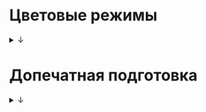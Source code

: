 # Цветовые режимы 

<details> <summary>↓</summary>
 
## Lab
Режим Lab основан на человеческом восприятии цвета в зависимости от других цветов, окружающих его

`L - Lightness (Яркость), A - зелено-пурпурный канал и B - сине-желтый канал`
<img src="imgCG/Color-Graph.png" width="450px" height="450px">
 
</details>

# Допечатная подготовка 

<details> <summary>↓</summary>
## Основные требования
1. __Форматы:__ .tiff, .ai, .eps, .indd, .pdf, .psd
2. __Цветовая модель:__ сразу создавайте макет в CMYK
3. __Разрешение:__ 300 dpi для обычной полиграфии и 200 dpi для широкоформатной
4. __Размеры:__ стандартный формат A4/A5/A6 + выпуск за обрез (bleed), не забыть про безопасную зону
5. __Размер файла:__ не более 250 МБ. Оптимально – до 50 МБ.
6. __Шрифты:__ переведите в кривые
7. __Обводка:__ в кривые `объект → разобрать`
8. __Двусторонняя продукция:__ подается несколькими макетами. Одна сторона – один макет.
9. При использовании таких эффектов, как прозрачность, тень, линза, gradient mesh и т.п. все элементы, содержащие перечисленные эффекты, необходимо растрировать с фоном в единый Bitmap
10. Мелкие объекты, мелкий текст и тонкие линии выглядят лучше, если они окрашены только одной из четырёх составляющих CMYK (или пантоном с плотностью краски 100%). Составной цвет может привести к появлению цветных ореолов вокруг покрашенных им объектов
11. Не используйте системные шрифты, такие как Arial, Courier, Times, Symbol, Windings, Tahoma и т.п.
12. Убрать при сохранении галочку **встроить профиль ICC**
13. Встроить изображения

### Adobe Illustrator
1. Вместе с файлами верстки должны быть предоставлены все иллюстрации, которые размещены в полосах издания по ссылкам (link)
2. Цветовое пространство документа CMYK, цветовой профиль ISO Coated v2
3. Крайне не рекомендуется использование элементов содержащих прозрачности, например линзы и тени. Для контроля наличия прозрачностей используйте палитру FlattenerPreview. `Если использование таких элементов неизбежно, то они должны быть отрастрированы с фоном с разрешением 300 dpi (Object > Rasterize.. > CMYK, High (300ppi), White, Art Optimized (Supersampling))`
4. В файле не должно быть скрытых слоев или объектов
5. Лишние элементы должны быть удалены с рабочего пространства
6. Документ должен быть сохранен в версии не выше CS4

__Сохранине в pdf__
«тип файла» выбрать Adobe PDF. Сохранить >  в поле Adobe PDF выбрать пункт PDF/X-1a:2001 (PDF 1.6, если нужно сохранить прозрачности) >  в закладке Marks and Bleeds в разделе Bleeds выставить все значения по 5 мм (top, bottom, left, right) >  Save PDF
### Adobe Photoshop
1. Использование цветовых моделей RGB и Lab не допускается
2. Отслеживайте суммарную плотность красок (C+M+Y+K). Допустимые значения для мелованной бумаги — 320, для немелованной — 300
3. Все неиспользуемые пути, spot-каналы и alpha-каналы необходимо удалить
4. Если используется черный текст (100% Black) и файл создается в Photoshop, то рекомендуется для этого текстового слоя устанавливать атрибут «Наложение» (Multiply, своего рода оверпринт)
5. Перед передачей файла в печать, все слои должны быть сведены (команда Layer>Flatten Image)
6. файл должен быть сохранен в формате tiff, без компрессии, либо ZIP
`учтите, что при использовании JPEG-сжатия качество изображения понижается и на изображении появляются артефакты`

__Сохранине в pdf__
«тип файла» выбрать Photoshop PDF. Сохранить >  в поле Adobe PDF Preset выбрать пункт PDF/X-1a:2001 >  в закладке Output, в разделе Color, Color Conversion: No Color Conversion, Profile Inclusion Policy: Don't Include Profile >  Save PDF

## Работа в CMYK
Для всего векторного подбирать цвет максимум в 3 краски (напр. C-40% M-80% Y-0% K-10%)
После офсетной печати падает резкость, контрастность и насыщенность изображения приблизительно на 20% (все зависит от бумаги), поэтому нужна работа с растровыми изображениями:
1. удаление паразитирующего оттенка, он есть, если в канале Lab `a и b != 0`. фильтр camera row, выкрутить  красочность и насыщенность и температурой сделать изображение максимально нейтральным

## Насыщенный черный
триада красок CMY по 100% не дает чистый черный. На практике получается не то чтобы черный, а скорее темно коричневый. Существует и другая проблема — наложение 3х каналов цвета один в один на маленьких элементах. Погрешность производства делает невозможным подобный способ печати для журналов и прочей полиграфии, где рулит текст. Крупный текст, конечно можно напечатать в три слоя краски, а вот текст, размером менее 6pt вызывает массу проблем.

Отдельный черный цвет имеет одну значительную проблему. Он слишком серый и недостаточно насыщенный, поэтому дизайнеры полиграфии используют так называемый насыщенный черный или Progressive Black
![](imgCG/progressive-black.jpg)

## Суммарное покрытие красок
Рекомендуется полностью отказаться от установки максимальных значений при подготовке проекта для печати. В большинстве цветовых профилей предусмотрен лимит суммы наносимой краски (общего объема всех четырех цветов). Если максимально высокое значение содержания красок равняется 400% (по 100% для каждого цвета), то в цветовых профилях предусмотрено ограничение суммарного покрытия (от 300% до 340%).

## Рекламный буклет
Для корректной фальцовки в буклетах с двумя фальцами третья (внутренняя) полоса должна быть меньше на 2-3 мм (например, полосы в евробуклете: оборот 100×100×97, лицо 97×100×100, неправильно: 99×99×99)
# Стили
## Минимализм и максимализм
пользователи эстетически оценивают веб-сайт в течение 1/50 секунды [(исследование Google)](https://static.googleusercontent.com/media/research.google.com/en/us/pubs/archive/38315.pdf). Визуально сложные (максималистские) веб-сайты неизменно оцениваются менее красивыми из-за большей работы глаза
Чтобы соответствовать ожиданиям пользователей, иногда уместно следовать общепринятым тенденциям п
> "Пользователи проводят большую часть своего времени на других сайтах. Это означает, что пользователи предпочитают, чтобы ваш сайт работал так же, как уже знакомые им сайты" 
>(с) Закон Якоба

Минимализм – это не удаление элементов, а добавление достаточного, для выполнения работы, количества элементов
> «Как бы ни был хорош ваш интерфейс, было бы лучше, если бы его было меньше»
> (c) Алан Купер
# Иконки
## Типы иконок
* линейные - иконки, состоящие из линий или контуров
![](https://cdn.idbi.ru/files/1/325/6660421/original/8_0d68b326894d93cdb0a47d7f5f8e7b47.png)
* иллюстрации - вместо тонких линий и ясных контуров используют специальные цветные рисунки
![](https://cdn.idbi.ru/files/1/329/6660425/original/9_1a105e9e1d1bad47a011d538a3f9fef8.png)
* объемные - то могут быть вырезки из фотографий продукта или тематических картинок
![](https://cdn.idbi.ru/files/1/332/6660428/original/10_2115a5612962324a9dd6884645143a74.png)
* шрифтовые иконки - это особый вид иконок, который подключается к сайту как шрифт, у которого вместо символов векторные изображения. Плюс таких иконок - возможность изменять цвет, тени, размеры и другие свойства CSS. Например `<i class=«fa address-book»></i>`
![](https://cdn.idbi.ru/files/1/393/6660489/original/13_7541606ddf60d1c25a5f527733865115.png)
 </details>
